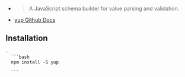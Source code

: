 -
  >A JavaScript schema builder for value parsing and validation.
- [yup Github Docs](https://github.com/jquense/yup)
## Installation
	-
	  ```bash
	  npm install -S yup
	  
	  ```